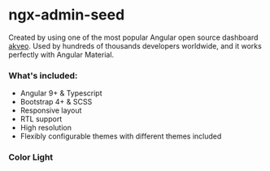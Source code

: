# ngx-admin-seed

Created by using one of the most popular Angular open source dashboard <a target="_blank" href="https://hubs.ly/H0n4Tk70">akveo</a>. Used by hundreds of thousands developers worldwide, and it works perfectly with Angular Material. 

### What's included:

- Angular 9+ & Typescript
- Bootstrap 4+ & SCSS
- Responsive layout
- RTL support
- High resolution
- Flexibly configurable themes with different themes included

### Color Light

